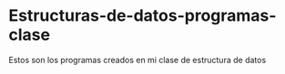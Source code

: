 # Estructuras-de-datos-programas-clase
Estos son los programas creados en mi clase de estructura de datos
